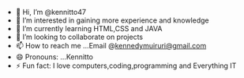 - 👋 Hi, I’m @kennitto47
- 👀 I’m interested in gaining more experience and knowledge
- 🌱 I’m currently learning HTML,CSS and JAVA
- 💞️ I’m looking to collaborate on projects
- 📫 How to reach me ...Email @kennedymuiruri@gmail.com
- 😄 Pronouns: ...Kennitto
- ⚡ Fun fact: I love computers,coding,programming and Everything IT 

<!---
kennitto47/kennitto47 is a ✨ special ✨ repository because its `README.md` (this file) appears on your GitHub profile.
You can click the Preview link to take a look at your changes.
--->
